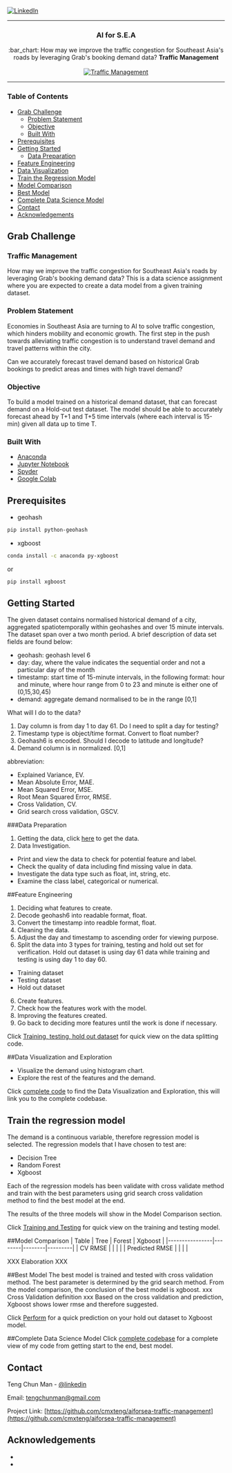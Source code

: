 <!-- PROJECT SHIELDS -->
[![LinkedIn][linkedin-shield]][linkedin-url]
___

<h3 align="center">AI for S.E.A</h3>
<p align="center">
  :bar_chart: How may we improve the traffic congestion for Southeast Asia's roads by leveraging Grab's booking demand data? <strong>Traffic Management</strong>
  <br><br>
  <a href="https://www.aiforsea.com/">
    <img alt="Traffic Management" src="https://static.wixstatic.com/media/397bed_5d7ca71009b54dcf895b447920495d40~mv2.png/v1/fill/w_305,h_305,al_c,q_80,usm_0.66_1.00_0.01/Grab%20EDM_Safety.webp">
  </a>
</p>

___

<!-- TABLE OF CONTENTS -->
### Table of Contents

* [Grab Challenge](#Grab-Challenge)
  * [Problem Statement](#Problem-Statement)
  * [Objective](#Objective)
  * [Built With](#built-with)
* [Prerequisites](#prerequisites)
* [Getting Started](#getting-started)
  * [Data Preparation](#Data-Preparation)
* [Feature Engineering](#Feature-Engineering)
* [Data Visualization](#Data-Visualization)
* [Train the Regression Model](#Train-the-Regression-Model)
* [Model Comparison](#Model-Comparison)
* [Best Model](#Best-Model)
* [Complete Data Science Model](#Complete-Data-Science-Model)
* [Contact](#contact)
* [Acknowledgements](#acknowledgements)


<!-- ABOUT THE PROJECT -->
## Grab Challenge
### Traffic Management
How may we improve the traffic congestion for Southeast Asia's roads by leveraging Grab's booking demand data? This is a data science assignment where you are expected to create a data model from a given training dataset.

### Problem Statement
Economies in Southeast Asia are turning to AI to solve traffic congestion, which hinders mobility and economic growth. The first step in the push towards alleviating traffic congestion is to understand travel demand and travel patterns within the city.

Can we accurately forecast travel demand based on historical Grab bookings to predict areas and times with high travel demand?

### Objective
To build a model trained on a historical demand dataset, that can forecast demand on a Hold-out test dataset. The model should be able to accurately forecast ahead by T+1 and T+5 time intervals (where each interval is 15-min) given all data up to time T.

### Built With
* [Anaconda](https://www.anaconda.com/)
* [Jupyter Notebook](https://jupyter.org/)
* [Spyder](https://www.spyder-ide.org/)
* [Google Colab](https://colab.research.google.com/notebooks/welcome.ipynb)

<!-- Prerequisites -->
## Prerequisites
* geohash
```sh
pip install python-geohash
```
* xgboost
```sh
conda install -c anaconda py-xgboost
```
or
```sh
pip install xgboost
```

<!-- GETTING STARTED -->
## Getting Started
The given dataset contains normalised historical demand of a city, aggregated spatiotemporally within geohashes and over 15 minute intervals. The dataset span over a two month period. A brief description of data set fields are found below:

* geohash: geohash level 6
* day: day, where the value indicates the sequential order and not a particular day of the month
* timestamp: start time of 15-minute intervals, in the following format: hour and minute, where hour range from 0 to 23 and minute is either one of (0,15,30,45)
* demand: aggregate demand normalised to be in the range [0,1]

What will I do to the data?
1. Day column is from day 1 to day 61. Do I need to split a day for testing?
2. Timestamp type is object/time format. Convert to float number?
3. Geohash6 is encoded. Should I decode to latitude and longitude?
4. Demand column is in normalized. [0,1] 

abbreviation:
* Explained Variance, EV.
* Mean Absolute Error, MAE.
* Mean Squared Error, MSE.
* Root Mean Squared Error, RMSE.
* Cross Validation, CV.
* Grid search cross validation, GSCV.

<!-- DATA PREP -->
###Data Preparation
1. Getting the data, click [here](https://s3-ap-southeast-1.amazonaws.com/grab-aiforsea-dataset/traffic-management.zip) to get the data.
2. Data Investigation.
  * Print and view the data to check for potential feature and label.
  * Check the quality of data including find missing value in data.
  * Investigate the data type such as float, int, string, etc.
  * Examine the class label, categorical or numerical.  

<!-- FEATURE ENGINEERING -->
##Feature Engineering
1. Deciding what features to create.
2. Decode geohash6 into readable format, float.
3. Convert the timestamp into readble format, float.
4. Cleaning the data.
5. Adjust the day and timestamp to ascending order for viewing purpose.
6. Split the data into 3 types for training, testing and hold out set for verification. Hold out dataset is using day 61 data while training and testing is using day 1 to day 60.
  * Training dataset
  * Testing dataset
  * Hold out dataset
6. Create features.
7. Check how the features work with the model.
8. Improving the features created.
9. Go back to deciding more features until the work is done if necessary.

Click [Training, testing, hold out dataset](/export.ipynb) for quick view on the data splitting code.

<!-- DATA VISUALIZATION -->
##Data Visualization and Exploration
* Visualize the demand using histogram chart.
* Explore the rest of the features and the demand.

Click [complete code](/traffic_complete.ipynb) to find the Data Visualization and Exploration, this will link you to the complete codebase.

<!-- TRAINING -->
## Train the regression model
The demand is a continuous variable, therefore regression model is selected.
The regression models that I have chosen to test are:
* Decision Tree
* Random Forest
* Xgboost

Each of the regression models has been validate with cross validate method and train with the best parameters using grid search cross validation method to find the best model at the end.

The results of the three models will show in the Model Comparison section.

Click [Training and Testing](/train_test.ipynb) for quick view on the training and testing model.

<!-- MODEL COMPARISON -->
##Model Comparison
| Table          | Tree   | Forest | Xgboost |
|----------------|--------|--------|---------|
| CV RMSE        |        |        |         |
| Predicted RMSE |        |        |         |

XXX Elaboration XXX

<!-- BEST MODEL -->
##Best Model
The best model is trained and tested with cross validation method. The best parameter is determined by the grid search method.
From the model comparison, the conclusion of the best model is xgboost. 
xxx Cross Validation definition xxx
Based on the cross validation and prediction, Xgboost shows lower rmse and therefore suggested. 

Click [Perform](/perform.ipynb) for a quick prediction on your hold out dataset to Xgboost model.

<!-- COMPLETE DATA SCIENCE MODEL -->
##Complete Data Science Model
Click [complete codebase](/traffic_complete) for a complete view of my code from getting start to the end, best model.


<!-- CONTACT -->
## Contact

Teng Chun Man - [@linkedin](https://www.linkedin.com/in/tengchunman/)

Email: tengchunman@gmail.com

Project Link: [https://github.com/cmxteng/aiforsea-traffic-management](https://github.com/cmxteng/aiforsea-traffic-management)


<!-- ACKNOWLEDGEMENTS -->
## Acknowledgements
* 
* 


<!-- MARKDOWN LINKS & IMAGES -->
[linkedin-shield]: https://img.shields.io/badge/-LinkedIn-black.svg?style=flat-square&logo=linkedin&colorB=555
[linkedin-url]: https://www.linkedin.com/in/tengchunman/
